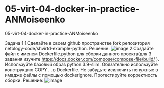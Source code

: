 # 05-virt-04-docker-in-practice-ANMoiseenko
05-virt-04-docker-in-practice-ANMoiseenko

Задача 1
1.Сделайте в своем github пространстве fork репозитория netology-code/shvirtd-example-python.
Решение:
![image](https://github.com/user-attachments/assets/954c3097-b5ae-4304-a1d8-f6277ce215a2)
2.Создайте файл с именем Dockerfile.python для сборки данного проекта(для 3 задания изучите https://docs.docker.com/compose/compose-file/build/ ). Используйте базовый образ python:3.9-slim. Обязательно используйте конструкцию COPY . . в Dockerfile. Не забудьте исключить ненужные в имадже файлы с помощью dockerignore. Протестируйте корректность сборки.
Решение:
![image](https://github.com/user-attachments/assets/7bbdfaa4-b827-435a-9ca8-f5514b9d7ec9)

